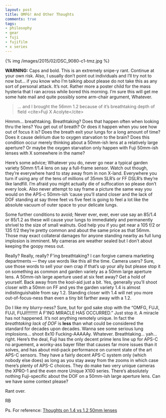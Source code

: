 ```yaml
---
layout: post
title: OMFG! And Other Thoughts
comments: true
tags:
- philosophy
- gear
- fuji
- fujifilm
- x series
---
```


{% img /images/2015/02/DSC_9080-c1-tmz.jpg %}

**WARNING:** Caps and bold. This is an extremely snipe-y rant. Continue at your own risk. Also, I usually don’t point out individuals and I’ll try not to now but… if you know who I’m talking about please do not take this as any sort of personal attack. It’s not. Rather more a poster child for the mass hysteria that I ran across while bored this morning. I’m sure this will get me some hate mail and quite possibly some arm-chair argument, Whatever.

<!--more-->

> … and I brought the 56mm 1.2 because of it’s breathtaking depth of field \<cite\>Fuji X Acolyte\</cite\>

Hmmm… breathtaking. Breathtaking? Does that happen often when looking thru the lens? You get out of breath? Or does it happen when you see how out of focus it is? Does the breath exit your lungs for a long amount of time? Does it cause delirium due to oxygen starvation to the brain? Does this condition occur merely thinking about a 50mm-ish lens at a relatively large aperture? Or maybe the oxygen starvation only happen with Fuji 50mm-ish lenses with X somewhere in the name?

Here’s some advice; Whatever you do, never go near a typical garden variety 50mm f/1.4 lens on say a full-frame sensor. Watch out though, they’re everywhere hard to stay away from in non X-land. Everywhere you turn if using any of the tens of millions of 35mm SLR’s or FF DSLR’s they’re like landfill. I’m afraid you might actually die of suffocation so please don’t every look. Also never attempt to say frame a picture the same way you would on the APS-c 50mm-ish ‘cause you’ll stand closer and the lack of DOF standing at say three feet vs five feet is going to feel a lot like the absolute vacuum of outer space to your delicate lungs.

Some further conditions to avoid; Never ever, ever, ever use say an 85/1.4 or 85/1.2 as these will cause your lungs to immediately and permanently shrivel to the size of small walnuts. God help you if you get near a 105 f/2 or 135 f/2 they’re pretty common and about the same price as that 56mm. Those may exact collateral damages for anyone standing nearby as full lung implosion is imminent. My cameras are weather sealed but I don’t about keeping the goopy mess out.

Really? Really, really? F’ing breathtaking? I can forgive camera marketing departments — they use words like this all the time. Camera users? Sure, use those words to sell your own crap if that’s up your ally but please stop it on something as common and garden variety as a 50mm large aperture lens. A 50mm-ish large aperture used at six feet away? Get a hold of yourself. Back away from the kool-aid just a bit. Yes, generally you’ll shoot closer with a 50mm on FF and yes the garden variety 1.4 is almost indistinguishable from say 1.2. Standing closer with 1.4 will net you more out-of-focus-ness than even a tiny bit farther away with a 1.2. 

Do I like my blurry-ness? Sure, but for god sake stop with the “OMFG, FUJI, FUJI, FUJI!!!!!!!!! A F’ING MIRACLE HAS OCCURRED.” Just stop it. A miracle has not happened. It’s not anything remotely unique. In fact the *breathtaking lack of DOF* is **less** than what could be considered the standard for decades upon decades. Wanna see some serious lung implosions… shoot 8x10 Fucking-AAAAAy. Whatever. Breathtaking… yah… right. Here’s the deal, Fuji has the only decent prime lens line up for APS-C no arguement, a wonky-ass bayer filter that causes far more issues than it solves, and has about mid-pack performance on current state of the art APS-C sensors. They have a fairly decent APS-C system only (which nobody else does) as long as you stay away from the zooms in which case there’s plenty of APS-C choices. They do make two very unique cameras the XPRO-1 and the even more Unique X100 series. There’s absolutely nothing Fuji-specific about the DOF on a 50mm-ish large aperture lens. Can we have some context please?

Rant over.

RB

Ps. For reference: [Thoughts on 1.4 vs 1.2 50mm lenses](http://photo.rwboyer.com/2013/09/08/a-tale-of-two-50mm-lenses/ "Thoughts on 50mm 1.4 and 1.2 lenses")
